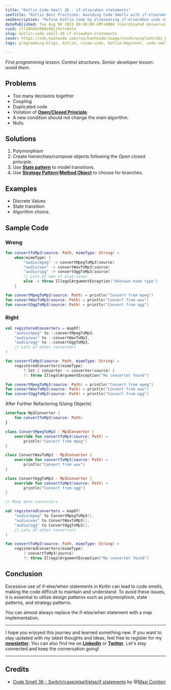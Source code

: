 ```yaml
---
title: "Kotlin Code Smell 26 - if-else/when statements"
seoTitle: "Kotlin Best Practices: Avoiding Code Smells with if-else/when Statemen"
seoDescription: "Refine Kotlin code by eliminating if-else/when code smells using design patterns for efficient, maintainable programming."
datePublished: Tue Aug 08 2023 08:00:09 GMT+0000 (Coordinated Universal Time)
cuid: cll20h6kn000i08jjhn7c9elm
slug: kotlin-code-smell-26-if-elsewhen-statements
cover: https://cdn.hashnode.com/res/hashnode/image/stock/unsplash/Zkx_DgMQink/upload/3ba7b97b2b1663ce268d1032152b7e74.jpeg
tags: programming-blogs, kotlin, clean-code, kotlin-beginner, code-smell-1

---
```


*First programming lesson: Control structures. Senior developer lesson: avoid them.*

## Problems

* Too many decisions together
* Coupling
* Duplicated code
* Violation of [**Open/Closed Principle**](https://en.wikipedia.org/wiki/Open%E2%80%93closed_principle).
* A new condition should not change the main algorithm.
* Nulls

## Solutions

1. Polymorphism
2. Create hierarchies/compose objects following the *Open closed principle*.
3. Use [**State pattern**](https://en.wikipedia.org/wiki/State_pattern) to model transitions.
4. Use [**Strategy Pattern**](https://en.wikipedia.org/wiki/Strategy_pattern)/[**Method Object**](https://wiki.c2.com/?MethodObject) to choose for branches.

## Examples

* Discrete Values
* State transition
* Algorithm choice.

## Sample Code

### Wrong

```kotlin
fun convertToMp3(source: Path, mimeType: String) =
    when(mimeType) {
        "audio/mpeg" -> convertMpegToMp3(source)
        "audio/wav" -> convertWavToMp3(source)
        "audio/ogg" -> convertOggToMp3(source)
        // Lots of new if-else cases
        else -> throw IllegalArgumentException("Unknown mime type")
    }

fun convertMpegToMp3(source: Path) = println("Convert from mpeg")
fun convertWavToMp3(source: Path) = println("Convert from wav")
fun convertOggToMp3(source: Path) = println("Convert from ogg")
```

### Right

```kotlin
val registeredConverters = mapOf(
    "audio/mpeg" to ::convertMpegToMp3,
    "audio/wav" to ::convertWavToMp3,
    "audio/ogg" to ::convertOggToMp3,
    // Lots of other converters
)

fun convertToMp3(source: Path, mimeType: String) =
    registeredConverters[mimeType]
        ?.let { converter -> converter(source) }
        ?: throw IllegalArgumentException("No converter found")

fun convertMpegToMp3(source: Path) = println("Convert from mpeg")
fun convertWavToMp3(source: Path) = println("Convert from wav")
fun convertOggToMp3(source: Path) = println("Convert from ogg")
```

After Further Refactoring (Using Objects)

```kotlin
interface Mp3Converter {
    fun convertToMp3(source: Path)
}

class ConvertMpegToMp3 : Mp3Converter {
    override fun convertToMp3(source: Path) =
        println("Convert from mpeg")
}

class ConvertWavToMp3 : Mp3Converter {
    override fun convertToMp3(source: Path) =
        println("Convert from wav")
}

class ConvertOggToMp3 : Mp3Converter {
    override fun convertToMp3(source: Path) =
        println("Convert from ogg")
}

// Many more converters

val registeredConverters = mapOf(
    "audio/mpeg" to ConvertMpegToMp3(),
    "audio/wav" to ConvertWavToMp3(),
    "audio/ogg" to ConvertOggToMp3(),
    // Lots of other converters
)

fun convertToMp3(source: Path, mimeType: String) =
    registeredConverters[mimeType]
        ?.convertToMp3(source)
        ?: throw IllegalArgumentException("No converter found")
```

## Conclusion

Excessive use of if-else/when statements in Kotlin can lead to code smells, making the code difficult to maintain and understand. To avoid these issues, it is essential to utilize design patterns such as polymorphism, state patterns, and strategy patterns.

You can almost always replace the if-else/when statement with a map implementation.

---

I hope you enjoyed this journey and learned something new. If you want to stay updated with my latest thoughts and ideas, feel free to register for my [**newsletter**](https://yonatankarp.com/newsletter). You can also find me on [**LinkedIn**](https://www.linkedin.com/in/yonatankarp/) or [**Twitter**](https://twitter.com/yonatan_karp). Let's stay connected and keep the conversation going!

---

## Credits

* [Code Smell 36 - Switch/case/elseif/else/if statements](https://maximilianocontieri.com/code-smell-36-switchcaseelseifelseif-statements) by @[Maxi Contieri](@mcsee)